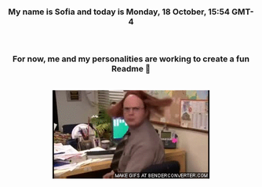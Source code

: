 


<div align="center">
<h3 >My name is Sofia and today is Monday, 18 October, 15:54 GMT-4</h3><br>
<h3 >For now, me and my personalities are working to create a fun Readme 👋
</h3><br>
<img src='img/dwight.gif' alt='working...'/>
</div>

